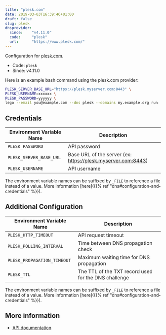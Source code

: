 ```yaml
---
title: "plesk.com"
date: 2019-03-03T16:39:46+01:00
draft: false
slug: plesk
dnsprovider:
  since:    "v4.11.0"
  code:     "plesk"
  url:      "https://www.plesk.com/"
---
```


<!-- THIS DOCUMENTATION IS AUTO-GENERATED. PLEASE DO NOT EDIT. -->
<!-- providers/dns/plesk/plesk.toml -->
<!-- THIS DOCUMENTATION IS AUTO-GENERATED. PLEASE DO NOT EDIT. -->


Configuration for [plesk.com](https://www.plesk.com/).


<!--more-->

- Code: `plesk`
- Since: v4.11.0


Here is an example bash command using the plesk.com provider:

```bash
PLESK_SERVER_BASE_URL="https://plesk.myserver.com:8443" \
PLESK_USERNAME=xxxxxx \
PLESK_PASSWORD=yyyyyy \
lego --email you@example.com --dns plesk --domains my.example.org run
```




## Credentials

| Environment Variable Name | Description |
|-----------------------|-------------|
| `PLESK_PASSWORD` | API password |
| `PLESK_SERVER_BASE_URL` | Base URL of the server (ex: https://plesk.myserver.com:8443) |
| `PLESK_USERNAME` | API username |

The environment variable names can be suffixed by `_FILE` to reference a file instead of a value.
More information [here]({{% ref "dns#configuration-and-credentials" %}}).


## Additional Configuration

| Environment Variable Name | Description |
|--------------------------------|-------------|
| `PLESK_HTTP_TIMEOUT` | API request timeout |
| `PLESK_POLLING_INTERVAL` | Time between DNS propagation check |
| `PLESK_PROPAGATION_TIMEOUT` | Maximum waiting time for DNS propagation |
| `PLESK_TTL` | The TTL of the TXT record used for the DNS challenge |

The environment variable names can be suffixed by `_FILE` to reference a file instead of a value.
More information [here]({{% ref "dns#configuration-and-credentials" %}}).




## More information

- [API documentation](https://docs.plesk.com/en-US/obsidian/api-rpc/about-xml-api/reference.28784/)

<!-- THIS DOCUMENTATION IS AUTO-GENERATED. PLEASE DO NOT EDIT. -->
<!-- providers/dns/plesk/plesk.toml -->
<!-- THIS DOCUMENTATION IS AUTO-GENERATED. PLEASE DO NOT EDIT. -->
